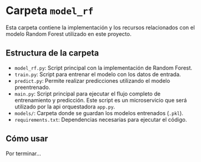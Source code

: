 # Carpeta `model_rf`

Esta carpeta contiene la implementación y los recursos relacionados con el modelo Random Forest utilizado en este proyecto.

## Estructura de la carpeta

- `model_rf.py`: Script principal con la implementación de Random Forest.
- `train.py`: Script para entrenar el modelo con los datos de entrada.
- `predict.py`: Permite realizar predicciones utilizando el modelo preentrenado.
- `main.py`: Script principal para ejecutar el flujo completo de entrenamiento y predicción. Este script es un microservicio que será utilizado por la api orquestadora `app.py`.
- `models/`: Carpeta donde se guardan los modelos entrenados (`.pkl`).
- `requirements.txt`: Dependencias necesarias para ejecutar el código.

## Cómo usar

Por terminar...